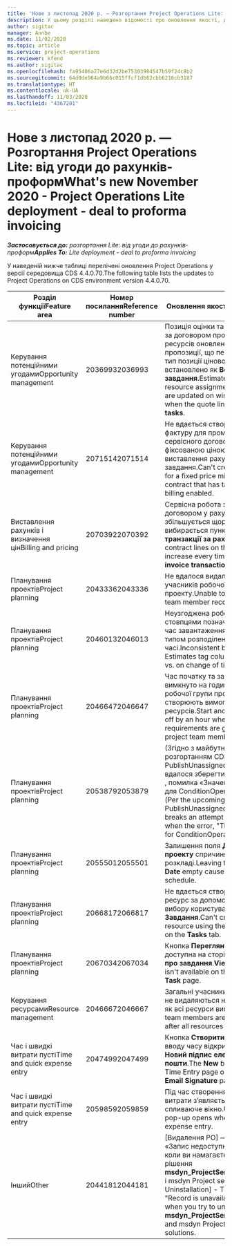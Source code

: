 ```yaml
---
title: 'Нове з листопад 2020 р. — Розгортання Project Operations Lite: від угоди до рахунків-проформ'
description: У цьому розділі наведено відомості про оновлення якості, доступні у випуску розгортання Project Operations Lite в листопаді 2020 р. — від угоди до рахунків-проформ.
author: sigitac
manager: Annbe
ms.date: 11/02/2020
ms.topic: article
ms.service: project-operations
ms.reviewer: kfend
ms.author: sigitac
ms.openlocfilehash: fa95406a27e6d32d2be75303904547b59f24c8b2
ms.sourcegitcommit: 64d0de964a9b66c015ffcf1db62cbb6216cb3187
ms.translationtype: HT
ms.contentlocale: uk-UA
ms.lasthandoff: 11/03/2020
ms.locfileid: "4367201"
---
```

# <a name="whats-new-november-2020---project-operations-lite-deployment---deal-to-proforma-invoicing"></a><span data-ttu-id="ccba4-103">Нове з листопад 2020 р. — Розгортання Project Operations Lite: від угоди до рахунків-проформ</span><span class="sxs-lookup"><span data-stu-id="ccba4-103">What's new November 2020 - Project Operations Lite deployment - deal to proforma invoicing</span></span>

<span data-ttu-id="ccba4-104">_**Застосовується до:** розгортання Lite: від угоди до рахунків-проформ_</span><span class="sxs-lookup"><span data-stu-id="ccba4-104">_**Applies To:** Lite deployment - deal to proforma invoicing_</span></span>

<span data-ttu-id="ccba4-105">У наведеній нижче таблиці перелічені оновлення Project Operations у версії середовища CDS 4.4.0.70.</span><span class="sxs-lookup"><span data-stu-id="ccba4-105">The following table lists the updates to Project Operations on CDS environment version 4.4.0.70.</span></span>

| <span data-ttu-id="ccba4-106">Розділ функції</span><span class="sxs-lookup"><span data-stu-id="ccba4-106">Feature area</span></span>                 | <span data-ttu-id="ccba4-107">Номер посилання</span><span class="sxs-lookup"><span data-stu-id="ccba4-107">Reference number</span></span> | <span data-ttu-id="ccba4-108">Оновлення якості</span><span class="sxs-lookup"><span data-stu-id="ccba4-108">Quality update</span></span>                                                                                                                                                                    |
|------------------------------|------------------|-----------------------------------------------------------------------------------------------------------------------------------------------------------------------------------|
| <span data-ttu-id="ccba4-109">Керування потенційними угодами</span><span class="sxs-lookup"><span data-stu-id="ccba4-109">Opportunity management</span></span>       | <span data-ttu-id="ccba4-110">2036993</span><span class="sxs-lookup"><span data-stu-id="ccba4-110">2036993</span></span>          | <span data-ttu-id="ccba4-111">Позиція оцінки та сервісні роботи за договором про призначення ресурсів оновлені до цінової пропозиції, що перемагає, якщо тип позиції цінової пропозиції встановлено як **Всі завдання**.</span><span class="sxs-lookup"><span data-stu-id="ccba4-111">Estimate line and resource   assignment contract lines are updated on winning quotes when the quote line   type is **All tasks**.</span></span>                                                 |
| <span data-ttu-id="ccba4-112">Керування потенційними угодами</span><span class="sxs-lookup"><span data-stu-id="ccba4-112">Opportunity management</span></span>       | <span data-ttu-id="ccba4-113">2071514</span><span class="sxs-lookup"><span data-stu-id="ccba4-113">2071514</span></span>          | <span data-ttu-id="ccba4-114">Не вдається створити рахунок-фактуру для проміжного етапу сервісного договору із фіксованою ціною, що містить виставлення рахунку за завдання.</span><span class="sxs-lookup"><span data-stu-id="ccba4-114">Can't create an invoice for a   fixed price milestone on a contract that has task-based billing enabled.</span></span>                                                                          |
| <span data-ttu-id="ccba4-115">Виставлення рахунків і визначення цін</span><span class="sxs-lookup"><span data-stu-id="ccba4-115">Billing and pricing</span></span>          | <span data-ttu-id="ccba4-116">2070392</span><span class="sxs-lookup"><span data-stu-id="ccba4-116">2070392</span></span>          | <span data-ttu-id="ccba4-117">Сервісна робота за проектним договором у рахунку збільшується щоразу, коли вибирається пункт **Оновити транзакції за рахунком**.</span><span class="sxs-lookup"><span data-stu-id="ccba4-117">Project contract lines on the   invoice increase every time **Refresh invoice transactions** is   selected.</span></span>                                                                       |
| <span data-ttu-id="ccba4-118">Планування проектів</span><span class="sxs-lookup"><span data-stu-id="ccba4-118">Project planning</span></span>             | <span data-ttu-id="ccba4-119">2043336</span><span class="sxs-lookup"><span data-stu-id="ccba4-119">2043336</span></span>          | <span data-ttu-id="ccba4-120">Не вдалося видалити запис про учасників робочої групи проекту.</span><span class="sxs-lookup"><span data-stu-id="ccba4-120">Unable to delete a project team member record.</span></span>                                                                                                                                    |
| <span data-ttu-id="ccba4-121">Планування проектів</span><span class="sxs-lookup"><span data-stu-id="ccba4-121">Project planning</span></span>             | <span data-ttu-id="ccba4-122">2046013</span><span class="sxs-lookup"><span data-stu-id="ccba4-122">2046013</span></span>          | <span data-ttu-id="ccba4-123">Неузгоджена робота зі стовпцями позначок оцінок під час завантаження порівняно з типом розподілення в часі.</span><span class="sxs-lookup"><span data-stu-id="ccba4-123">Inconsistent behavior for   Estimates tag columns during load vs. on change of time-phase type.</span></span>                                                                                   |
| <span data-ttu-id="ccba4-124">Планування проектів</span><span class="sxs-lookup"><span data-stu-id="ccba4-124">Project planning</span></span>             | <span data-ttu-id="ccba4-125">2046647</span><span class="sxs-lookup"><span data-stu-id="ccba4-125">2046647</span></span>          | <span data-ttu-id="ccba4-126">Час початку та завершення вимкнуто на годину, коли члени робочої групи проекту створюють вимоги до ресурсів.</span><span class="sxs-lookup"><span data-stu-id="ccba4-126">Start and end times are off by   an hour when resource requirements are generated from project team members.</span></span>                                                                      |
| <span data-ttu-id="ccba4-127">Планування проектів</span><span class="sxs-lookup"><span data-stu-id="ccba4-127">Project planning</span></span>             | <span data-ttu-id="ccba4-128">2053879</span><span class="sxs-lookup"><span data-stu-id="ccba4-128">2053879</span></span>          | <span data-ttu-id="ccba4-129">(Згідно з майбутнім розгортанням CDS)   PublishUnassignedAssignments   не вдалося зберегти завдання, коли   , помилка «Значення, введене для ConditionOperator.In, пусте».</span><span class="sxs-lookup"><span data-stu-id="ccba4-129">(Per the upcoming CDS   rollout)   PublishUnassignedAssignments   breaks an attempt to save a task when  the error, "The   value passed for ConditionOperator.In is   empty."</span></span> |
| <span data-ttu-id="ccba4-130">Планування проектів</span><span class="sxs-lookup"><span data-stu-id="ccba4-130">Project planning</span></span>             | <span data-ttu-id="ccba4-131">2055501</span><span class="sxs-lookup"><span data-stu-id="ccba4-131">2055501</span></span>          | <span data-ttu-id="ccba4-132">Залишення поля **Дата початку проекту** спричиняє помилку в розкладі.</span><span class="sxs-lookup"><span data-stu-id="ccba4-132">Leaving the **Project Start   Date** empty causes a failure in the schedule.</span></span>                                                                                                      |
| <span data-ttu-id="ccba4-133">Планування проектів</span><span class="sxs-lookup"><span data-stu-id="ccba4-133">Project planning</span></span>             | <span data-ttu-id="ccba4-134">2066817</span><span class="sxs-lookup"><span data-stu-id="ccba4-134">2066817</span></span>          | <span data-ttu-id="ccba4-135">Не вдається створити загальний ресурс за допомогою засобу вибору користувачів на вкладці **Завдання**.</span><span class="sxs-lookup"><span data-stu-id="ccba4-135">Can't create a generic   resource   using the people picker on   the **Tasks** tab.</span></span>                                                                                               |
| <span data-ttu-id="ccba4-136">Планування проектів</span><span class="sxs-lookup"><span data-stu-id="ccba4-136">Project planning</span></span>             | <span data-ttu-id="ccba4-137">2067034</span><span class="sxs-lookup"><span data-stu-id="ccba4-137">2067034</span></span>          | <span data-ttu-id="ccba4-138">Кнопка **Переглянути деталі** не доступна на сторінці **Відомості про завдання**.</span><span class="sxs-lookup"><span data-stu-id="ccba4-138">**View Details** button isn't available on the **Details of Task** page.</span></span>                                                                                                         |
| <span data-ttu-id="ccba4-139">Керування ресурсами</span><span class="sxs-lookup"><span data-stu-id="ccba4-139">Resource management</span></span>          | <span data-ttu-id="ccba4-140">2046667</span><span class="sxs-lookup"><span data-stu-id="ccba4-140">2046667</span></span>          | <span data-ttu-id="ccba4-141">Загальні учасники робочої групи не видаляються навіть після того, як всі ресурси виконані.</span><span class="sxs-lookup"><span data-stu-id="ccba4-141">Generic team members aren't   deleted even after all resources are fulfilled.</span></span>                                                                                                     |
| <span data-ttu-id="ccba4-142">Час і швидкі витрати пусті</span><span class="sxs-lookup"><span data-stu-id="ccba4-142">Time and quick expense entry</span></span> | <span data-ttu-id="ccba4-143">2047499</span><span class="sxs-lookup"><span data-stu-id="ccba4-143">2047499</span></span>          | <span data-ttu-id="ccba4-144">Кнопка **Створити** на сторінці вводу часу відкриває сторінку **Новий підпис електронної пошти**.</span><span class="sxs-lookup"><span data-stu-id="ccba4-144">The **New** button on the Time   Entry page opens the **New Email Signature** page.</span></span>                                                                                               |
| <span data-ttu-id="ccba4-145">Час і швидкі витрати пусті</span><span class="sxs-lookup"><span data-stu-id="ccba4-145">Time and quick expense entry</span></span> | <span data-ttu-id="ccba4-146">2059859</span><span class="sxs-lookup"><span data-stu-id="ccba4-146">2059859</span></span>          | <span data-ttu-id="ccba4-147">Під час створення запису про витрати з’являється неочікуване спливаюче вікно.</span><span class="sxs-lookup"><span data-stu-id="ccba4-147">Unexpected   pop-up opens when creating an expense entry.</span></span>                                                                                                                         |
| <span data-ttu-id="ccba4-148">Інший</span><span class="sxs-lookup"><span data-stu-id="ccba4-148">Other</span></span>                        | <span data-ttu-id="ccba4-149">2044181</span><span class="sxs-lookup"><span data-stu-id="ccba4-149">2044181</span></span>          | <span data-ttu-id="ccba4-150">[Видалення РО] — помилка,   «Запис недоступний», виникає, коли ви намагаєтеся видалити рішення   **msdyn_ProjectServiceCore_Patch** і msdyn Project service core.</span><span class="sxs-lookup"><span data-stu-id="ccba4-150">[PO Uninstallation] - The error,   "Record is unavailable" occurs when you try to uninstall   **msdyn_ProjectServiceCore_Patch** and msdyn Project service core solutions.</span></span>        |
